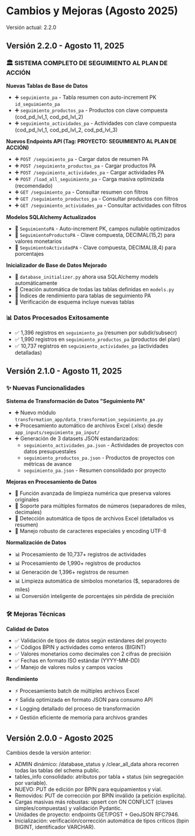 # Cambios y Mejoras (Agosto 2025)

Versión actual: 2.2.0

## Versión 2.2.0 - Agosto 11, 2025

### 🏛️ SISTEMA COMPLETO DE SEGUIMIENTO AL PLAN DE ACCIÓN

**Nuevas Tablas de Base de Datos**

- ➕ `seguimiento_pa` - Tabla resumen con auto-increment PK `id_seguimiento_pa`
- ➕ `seguimiento_productos_pa` - Productos con clave compuesta (cod_pd_lvl_1, cod_pd_lvl_2)
- ➕ `seguimiento_actividades_pa` - Actividades con clave compuesta (cod_pd_lvl_1, cod_pd_lvl_2, cod_pd_lvl_3)

**Nuevos Endpoints API (Tag: PROYECTO: SEGUIMIENTO AL PLAN DE ACCIÓN)**

- ➕ `POST /seguimiento_pa` - Cargar datos de resumen PA
- ➕ `POST /seguimiento_productos_pa` - Cargar productos PA
- ➕ `POST /seguimiento_actividades_pa` - Cargar actividades PA
- ➕ `POST /load_all_seguimiento_pa` - Carga masiva optimizada (recomendado)
- ➕ `GET /seguimiento_pa` - Consultar resumen con filtros
- ➕ `GET /seguimiento_productos_pa` - Consultar productos con filtros
- ➕ `GET /seguimiento_actividades_pa` - Consultar actividades con filtros

**Modelos SQLAlchemy Actualizados**

- 🔧 `SeguimientoPA` - Auto-increment PK, campos nullable optimizados
- 🔧 `SeguimientoProductoPA` - Clave compuesta, DECIMAL(15,2) para valores monetarios
- 🔧 `SeguimientoActividadPA` - Clave compuesta, DECIMAL(8,4) para porcentajes

**Inicializador de Base de Datos Mejorado**

- 🔧 `database_initializer.py` ahora usa SQLAlchemy models automáticamente
- 🔧 Creación automática de todas las tablas definidas en `models.py`
- 🔧 Índices de rendimiento para tablas de seguimiento PA
- 🔧 Verificación de esquema incluye nuevas tablas

### 📊 Datos Procesados Exitosamente

- ✅ 1,396 registros en `seguimiento_pa` (resumen por subdir/subsecr)
- ✅ 1,990 registros en `seguimiento_productos_pa` (productos del plan)
- ✅ 10,737 registros en `seguimiento_actividades_pa` (actividades detalladas)

## Versión 2.1.0 - Agosto 11, 2025

### ✨ Nuevas Funcionalidades

**Sistema de Transformación de Datos "Seguimiento PA"**

- ➕ Nuevo módulo `transformation_app/data_transformation_seguimiento_pa.py`
- ➕ Procesamiento automático de archivos Excel (.xlsx) desde `app_inputs/seguimiento_pa_input/`
- ➕ Generación de 3 datasets JSON estandarizados:
  - `seguimiento_actividades_pa.json` - Actividades de proyectos con datos presupuestales
  - `seguimiento_productos_pa.json` - Productos de proyectos con métricas de avance
  - `seguimiento_pa.json` - Resumen consolidado por proyecto

**Mejoras en Procesamiento de Datos**

- 🔧 Función avanzada de limpieza numérica que preserva valores originales
- 🔧 Soporte para múltiples formatos de números (separadores de miles, decimales)
- 🔧 Detección automática de tipos de archivos Excel (detallados vs resumen)
- 🔧 Manejo robusto de caracteres especiales y encoding UTF-8

**Normalización de Datos**

- 📊 Procesamiento de 10,737+ registros de actividades
- 📊 Procesamiento de 1,990+ registros de productos
- 📊 Generación de 1,396+ registros de resumen
- 📊 Limpieza automática de símbolos monetarios ($, separadores de miles)
- 📊 Conversión inteligente de porcentajes sin pérdida de precisión

### 🛠️ Mejoras Técnicas

**Calidad de Datos**

- ✅ Validación de tipos de datos según estándares del proyecto
- ✅ Códigos BPIN y actividades como enteros (BIGINT)
- ✅ Valores monetarios como decimales con 2 cifras de precisión
- ✅ Fechas en formato ISO estándar (YYYY-MM-DD)
- ✅ Manejo de valores nulos y campos vacíos

**Rendimiento**

- ⚡ Procesamiento batch de múltiples archivos Excel
- ⚡ Salida optimizada en formato JSON para consumo API
- ⚡ Logging detallado del proceso de transformación
- ⚡ Gestión eficiente de memoria para archivos grandes

## Versión 2.0.0 - Agosto 2025

Cambios desde la versión anterior:

- ADMIN dinámico: /database_status y /clear_all_data ahora recorren todas las tablas del schema public.
- tables_info consolidado: atributos por tabla + status (sin segregación por variable).
- NUEVO: PUT de edición por BPIN para equipamientos y vial.
- Removidos: PUT de corrección por BPIN inválido (a petición explícita).
- Cargas masivas más robustas: upsert con ON CONFLICT (claves simples/compuestas) y validación Pydantic.
- Unidades de proyecto: endpoints GET/POST + GeoJSON RFC7946.
- Inicialización: verificación/corrección automática de tipos críticos (bpin BIGINT, identificador VARCHAR).
